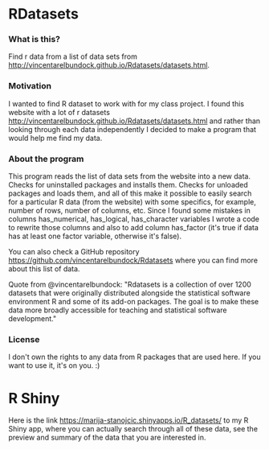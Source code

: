 # RDatasets

### What is this?
Find r data from a list of data sets from http://vincentarelbundock.github.io/Rdatasets/datasets.html. 

### Motivation 
I wanted to find R dataset to work with for my class project. I found this website with a lot of r datasets http://vincentarelbundock.github.io/Rdatasets/datasets.html and rather than looking through each data independently I decided to make a program that would help me find my data.

### About the program
This program reads the list of data sets from the website into a new data. 
Checks for uninstalled packages and installs them. 
Checks for unloaded packages and loads them, and all of this make it possible to easily search for a particular R data (from the website) with some specifics, for example, number of rows, number of columns, etc.
Since I found some mistakes in columns has_numerical, has_logical, has_character variables I wrote a code to rewrite those columns and also to add column has_factor (it's true if data has at least one factor variable, otherwise it's false). 

You can also check a GitHub repository https://github.com/vincentarelbundock/Rdatasets where you can find more about this list of data.

Quote from @vincentarelbundock: "Rdatasets is a collection of over 1200 datasets that were originally distributed alongside the statistical software environment R and some of its add-on packages. The goal is to make these data more broadly accessible for teaching and statistical software development."

### License

I don't own the rights to any data from R packages that are used here. If you want to use it, it's on you. :) 


# R Shiny

Here is the link https://marija-stanojcic.shinyapps.io/R_datasets/ to my R Shiny app, where you can actually search through all of these data, see the preview and summary of the data that you are interested in. 

